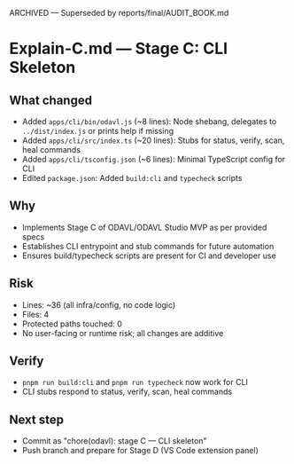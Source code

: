 ARCHIVED — Superseded by reports/final/AUDIT_BOOK.md
# Explain-C.md — Stage C: CLI Skeleton

## What changed
- Added `apps/cli/bin/odavl.js` (~8 lines): Node shebang, delegates to `../dist/index.js` or prints help if missing
- Added `apps/cli/src/index.ts` (~20 lines): Stubs for status, verify, scan, heal commands
- Added `apps/cli/tsconfig.json` (~6 lines): Minimal TypeScript config for CLI
- Edited `package.json`: Added `build:cli` and `typecheck` scripts

## Why
- Implements Stage C of ODAVL/ODAVL Studio MVP as per provided specs
- Establishes CLI entrypoint and stub commands for future automation
- Ensures build/typecheck scripts are present for CI and developer use

## Risk
- Lines: ~36 (all infra/config, no code logic)
- Files: 4
- Protected paths touched: 0
- No user-facing or runtime risk; all changes are additive

## Verify
- `pnpm run build:cli` and `pnpm run typecheck` now work for CLI
- CLI stubs respond to status, verify, scan, heal commands

## Next step
- Commit as "chore(odavl): stage C — CLI skeleton"
- Push branch and prepare for Stage D (VS Code extension panel)
